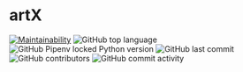 # artX
[![Maintainability](https://api.codeclimate.com/v1/badges/e96e29768bdb225a73f2/maintainability)](https://codeclimate.com/github/Emile-Nsengimana/artX/maintainability)
![GitHub top language](https://img.shields.io/github/languages/top/Emile-Nsengimana/artX) ![GitHub Pipenv locked Python version](https://img.shields.io/github/pipenv/locked/python-version/Emile-Nsengimana/artX)
![GitHub last commit](https://img.shields.io/github/last-commit/Emile-Nsengimana/artX) ![GitHub contributors](https://img.shields.io/github/contributors/Emile-Nsengimana/artX?color=blue) ![GitHub commit activity](https://img.shields.io/github/commit-activity/w/Emile-Nsengimana/artX)

